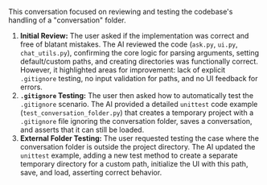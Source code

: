 This conversation focused on reviewing and testing the codebase's handling of a "conversation" folder.

1.  **Initial Review:** The user asked if the implementation was correct and free of blatant mistakes. The AI reviewed the code (`ask.py`, `ui.py`, `chat_utils.py`), confirming the core logic for parsing arguments, setting default/custom paths, and creating directories was functionally correct. However, it highlighted areas for improvement: lack of explicit `.gitignore` testing, no input validation for paths, and no UI feedback for errors.
2.  **`.gitignore` Testing:** The user then asked how to automatically test the `.gitignore` scenario. The AI provided a detailed `unittest` code example (`test_conversation_folder.py`) that creates a temporary project with a `.gitignore` file ignoring the conversation folder, saves a conversation, and asserts that it can still be loaded.
3.  **External Folder Testing:** The user requested testing the case where the conversation folder is outside the project directory. The AI updated the `unittest` example, adding a new test method to create a separate temporary directory for a custom path, initialize the UI with this path, save, and load, asserting correct behavior.